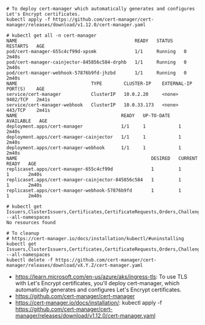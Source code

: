 ```
# To deploy cert-manager which automatically generates and configures Let's Encrypt certificates.
kubectl apply -f https://github.com/cert-manager/cert-manager/releases/download/v1.12.0/cert-manager.yaml
```

```
# kubectl get all -n cert-manager
NAME                                           READY   STATUS    RESTARTS   AGE
pod/cert-manager-655c4cf99d-xpsmk              1/1     Running   0          2m40s
pod/cert-manager-cainjector-845856c584-drphb   1/1     Running   0          2m40s
pod/cert-manager-webhook-57876b9fd-jhzbd       1/1     Running   0          2m40s
NAME                           TYPE        CLUSTER-IP    EXTERNAL-IP   PORT(S)    AGE
service/cert-manager           ClusterIP   10.0.2.20     <none>        9402/TCP   2m41s
service/cert-manager-webhook   ClusterIP   10.0.33.173   <none>        443/TCP    2m41s
NAME                                      READY   UP-TO-DATE   AVAILABLE   AGE
deployment.apps/cert-manager              1/1     1            1           2m40s
deployment.apps/cert-manager-cainjector   1/1     1            1           2m40s
deployment.apps/cert-manager-webhook      1/1     1            1           2m40s
NAME                                                 DESIRED   CURRENT   READY   AGE
replicaset.apps/cert-manager-655c4cf99d              1         1         1       2m40s
replicaset.apps/cert-manager-cainjector-845856c584   1         1         1       2m40s
replicaset.apps/cert-manager-webhook-57876b9fd       1         1         1       2m40s

# kubectl get Issuers,ClusterIssuers,Certificates,CertificateRequests,Orders,Challenges --all-namespaces
No resources found
```

```
# To cleanup
# https://cert-manager.io/docs/installation/kubectl/#uninstalling
kubectl get Issuers,ClusterIssuers,Certificates,CertificateRequests,Orders,Challenges --all-namespaces
kubectl delete -f https://github.com/cert-manager/cert-manager/releases/download/vX.Y.Z/cert-manager.yaml
```

- https://learn.microsoft.com/en-us/azure/aks/ingress-tls: To use TLS with Let's Encrypt certificates, you'll deploy cert-manager, which automatically generates and configures Let's Encrypt certificates.
- https://github.com/cert-manager/cert-manager
- https://cert-manager.io/docs/installation/: kubectl apply -f https://github.com/cert-manager/cert-manager/releases/download/v1.12.0/cert-manager.yaml
